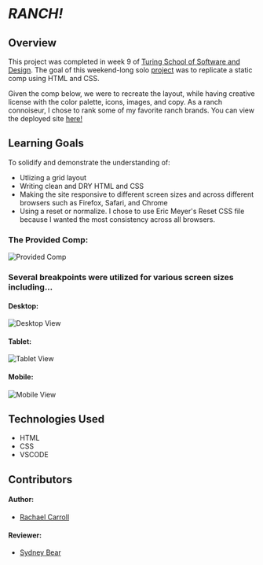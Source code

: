 # *RANCH!*

## Overview

This project was completed in week 9 of [Turing School of Software and Design](https://turing.io/).  The goal of this weekend-long solo [project](https://frontend.turing.edu/projects/module-1/m1-static-comp) was to replicate a static comp using HTML and CSS.  

Given the comp below, we were to recreate the layout, while having creative license with the color palette, icons, images, and copy.  As a ranch connoiseur, I chose to rank some of my favorite ranch brands. You can view the deployed site [here!](https://rachaelcarroll.github.io/static-comp/)

## Learning Goals

To solidify and demonstrate the understanding of:

- Utlizing a grid layout
- Writing clean and DRY HTML and CSS
- Making the site responsive to different screen sizes and across different browsers such as Firefox, Safari, and Chrome
- Using a reset or normalize. I chose to use Eric Meyer's Reset CSS file because I wanted the most consistency across all browsers.


### The Provided Comp:
![Provided Comp](https://i.imgur.com/qdyni7G.png)

### Several breakpoints were utilized for various screen sizes including...

#### Desktop: 
![Desktop View](https://i.imgur.com/Op9M3ir.png)

#### Tablet:
![Tablet View](https://i.imgur.com/yXmcjgN.png)

#### Mobile:
![Mobile View](https://i.imgur.com/r4teo6j.png)


## Technologies Used

- HTML
- CSS
- VSCODE

## Contributors

#### Author:
- [Rachael Carroll](https://github.com/rachaelcarroll)

#### Reviewer:
- [Sydney Bear](https://github.com/sydnerd)
